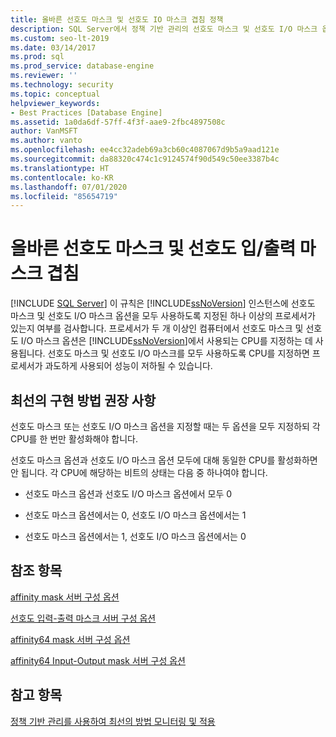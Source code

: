 ```yaml
---
title: 올바른 선호도 마스크 및 선호도 IO 마스크 겹침 정책
description: SQL Server에서 정책 기반 관리의 선호도 마스크 및 선호도 I/O 마스크 옵션에 모두 사용하도록 할당된 하나 이상의 프로세서가 SQL Server 인스턴스에 있는지 여부를 확인하는 정책을 사용하도록 설정하는 방법을 알아봅니다.
ms.custom: seo-lt-2019
ms.date: 03/14/2017
ms.prod: sql
ms.prod_service: database-engine
ms.reviewer: ''
ms.technology: security
ms.topic: conceptual
helpviewer_keywords:
- Best Practices [Database Engine]
ms.assetid: 1a0da6df-57ff-4f3f-aae9-2fbc4897508c
author: VanMSFT
ms.author: vanto
ms.openlocfilehash: ee4cc32adeb69a3cb60c4087067d9b5a9aad121e
ms.sourcegitcommit: da88320c474c1c9124574f90d549c50ee3387b4c
ms.translationtype: HT
ms.contentlocale: ko-KR
ms.lasthandoff: 07/01/2020
ms.locfileid: "85654719"
---
```

# <a name="correct-affinity-mask-and-affinity-input-and-output-mask-overlap"></a>올바른 선호도 마스크 및 선호도 입/출력 마스크 겹침
 [!INCLUDE [SQL Server](../../includes/applies-to-version/sqlserver.md)]
  이 규칙은 [!INCLUDE[ssNoVersion](../../includes/ssnoversion-md.md)] 인스턴스에 선호도 마스크 및 선호도 I/O 마스크 옵션을 모두 사용하도록 지정된 하나 이상의 프로세서가 있는지 여부를 검사합니다. 프로세서가 두 개 이상인 컴퓨터에서 선호도 마스크 및 선호도 I/O 마스크 옵션은 [!INCLUDE[ssNoVersion](../../includes/ssnoversion-md.md)]에서 사용되는 CPU를 지정하는 데 사용됩니다. 선호도 마스크 및 선호도 I/O 마스크를 모두 사용하도록 CPU를 지정하면 프로세서가 과도하게 사용되어 성능이 저하될 수 있습니다.  
  
## <a name="best-practices-recommendations"></a>최선의 구현 방법 권장 사항  
 선호도 마스크 또는 선호도 I/O 마스크 옵션을 지정할 때는 두 옵션을 모두 지정하되 각 CPU를 한 번만 활성화해야 합니다.  
  
 선호도 마스크 옵션과 선호도 I/O 마스크 옵션 모두에 대해 동일한 CPU를 활성화하면 안 됩니다. 각 CPU에 해당하는 비트의 상태는 다음 중 하나여야 합니다.  
  
-   선호도 마스크 옵션과 선호도 I/O 마스크 옵션에서 모두 0  
  
-   선호도 마스크 옵션에서는 0, 선호도 I/O 마스크 옵션에서는 1  
  
-   선호도 마스크 옵션에서는 1, 선호도 I/O 마스크 옵션에서는 0  
  
## <a name="for-more-information"></a>참조 항목  
 [affinity mask 서버 구성 옵션](../../database-engine/configure-windows/affinity-mask-server-configuration-option.md)  
  
 [선호도 입력-출력 마스크 서버 구성 옵션](../../database-engine/configure-windows/affinity-input-output-mask-server-configuration-option.md)  
  
 [affinity64 mask 서버 구성 옵션](../../database-engine/configure-windows/affinity64-mask-server-configuration-option.md)  
  
 [affinity64 Input-Output mask 서버 구성 옵션](../../database-engine/configure-windows/affinity64-input-output-mask-server-configuration-option.md)  
  
## <a name="see-also"></a>참고 항목  
 [정책 기반 관리를 사용하여 최선의 방법 모니터링 및 적용](../../relational-databases/policy-based-management/monitor-and-enforce-best-practices-by-using-policy-based-management.md)  
  
  
